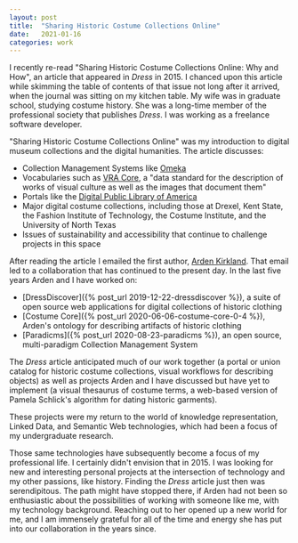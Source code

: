 ```yaml
---
layout: post
title:  "Sharing Historic Costume Collections Online"
date:   2021-01-16
categories: work
---
```


I recently re-read "Sharing Historic Costume Collections Online: Why and How", an article that appeared in _Dress_ in 2015. I chanced upon this article while skimming the table of contents of that issue not long after it arrived, when the journal was sitting on my kitchen table. My wife was in graduate school, studying costume history. She was a long-time member of the professional society that publishes _Dress_. I was working as a freelance software developer.

"Sharing Historic Costume Collections Online" was my introduction to digital museum collections and the digital humanities. The article discusses:

* Collection Management Systems like [Omeka](https://en.wikipedia.org/wiki/Omeka)
* Vocabularies such as [VRA Core](https://www.loc.gov/standards/vracore/), a "data standard for the description of works of visual culture as well as the images that document them"
* Portals like the [Digital Public Library of America](https://en.wikipedia.org/wiki/Digital_Public_Library_of_America)
* Major digital costume collections, including those at Drexel, Kent State, the Fashion Institute of Technology, the Costume Institute, and the University of North Texas
* Issues of sustainability and accessibility that continue to challenge projects in this space

After reading the article I emailed the first author, [Arden Kirkland](https://www.ardenkirkland.com/). That email led to a collaboration that has continued to the present day. In the last five years Arden and I have worked on:

* [DressDiscover]({% post_url 2019-12-22-dressdiscover %}), a suite of open source web applications for digital collections of historic clothing
* [Costume Core]({% post_url 2020-06-06-costume-core-0-4 %}), Arden's ontology for describing artifacts of historic clothing
* [Paradicms]({% post_url 2020-08-23-paradicms %}), an open source, multi-paradigm Collection Management System

The _Dress_ article anticipated much of our work together (a portal or union catalog for historic costume collections, visual workflows for describing objects) as well as projects Arden and I have discussed but have yet to implement (a visual thesaurus of costume terms, a web-based version of Pamela Schlick's algorithm for dating historic garments).

These projects were my return to the world of knowledge representation, Linked Data, and Semantic Web technologies, which had been a focus of my undergraduate research.

Those same technologies have subsequently become a focus of my professional life. I certainly didn't envision that in 2015. I was looking for new and interesting personal projects at the intersection of technology and my other passions, like history. Finding the _Dress_ article just then was serendipitous. The path might have stopped there, if Arden had not been so enthusiastic about the possibilities of working with someone like me, with my technology background. Reaching out to her opened up a new world for me, and I am immensely grateful for all of the time and energy she has put into our collaboration in the years since.